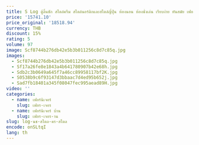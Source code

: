 ```yaml
---
title: S Log ตู้ลิ้นชัก สไตล์ครีม สไตล์นอร์ดิกและสไตล์ญี่ปุ่น ห้องนอน ห้องนั่งเล่น เรียบง่าย ทันสมัย เฟอร์นิเจอร์จัดเก็บข้อมูล ห้องนั่งเล่น
price: '15741.10'
price_original: '18518.94'
currency: THB
discount: 15%
rating: 5
volume: 97
image: Scf8744b276db42e5b3b011256c8d7c85q.jpg
images:
  - Scf8744b276db42e5b3b011256c8d7c85q.jpg
  - Sf17a26fe8e1843a4b641780907b42e68h.jpg
  - Sdb2c3b0649a645f7a46cc89958117bf2K.jpg
  - S0538b9c6f93147d3bbaac7d4ed95b652j.jpg
  - Sad7fb18401a345f08047fec995aead89H.jpg
video: ''
categories:
  - name: เฟอร์นิเจอร์
    slug: เฟอร-เจอร
  - name: เฟอร์นิเจอร์ บ้าน
    slug: เฟอร-เจอร-าน
slug: log-นช-สไตล-คร-สไตล
encode: onSLtqI
lang: th
---
```

  